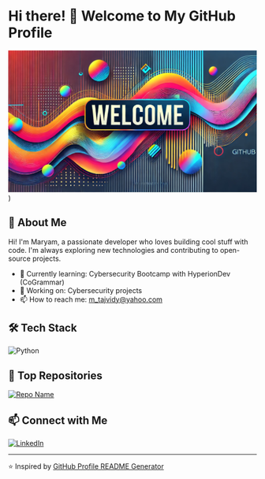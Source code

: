 # Hi there! 👋 Welcome to My GitHub Profile

![Profile Banner](https://github.com/MaryamT80/MaryamT80/blob/main/Welcome.webp))

## 🚀 About Me
Hi! I'm Maryam, a passionate developer who loves building cool stuff with code. I'm always exploring new technologies and contributing to open-source projects.

- 🌱 Currently learning: Cybersecurity Bootcamp with HyperionDev (CoGrammar)
- 🔭 Working on: Cybersecurity projects
- 📫 How to reach me: m_tajvidy@yahoo.com

## 🛠️ Tech Stack

![Python](https://img.shields.io/badge/Python-3776AB?style=for-the-badge&logo=python&logoColor=white)


## 📌 Top Repositories

[![Repo Name](https://github-readme-stats.vercel.app/api/pin/?username=your-username&repo=repo-name&theme=radical)](https://github.com/MaryamT80/byb_project)

## 📫 Connect with Me

[![LinkedIn](https://img.shields.io/badge/LinkedIn-0A66C2?style=for-the-badge&logo=linkedin&logoColor=white)](https://www.linkedin.com/in/maryam-tajvidi-58b952142)

---
⭐️ Inspired by [GitHub Profile README Generator](https://github.com/rahuldkjain/github-profile-readme-generator)
